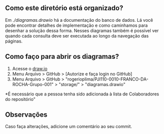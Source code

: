 ## Como este diretório está organizado?

Em *./diagramas.drawio* há a documentação do banco de dados. Lá você pode encontrar detalhes de implementação e como caminhamos para desenhar a solução dessa forma.
Nesses diagramas também é possível ver quando cada consulta deve ser executada ao longo da navegação das páginas.

## Como faço para abrir os diagramas? 

1. Acesse o [draw.io](https://app.diagrams.net/)
2. Menu Arquivo > GitHub > [Autorize e faça login no GitHub]
3. Menu Arquivo > GitHub > "rogerioplima/PJI110-0010-FRANCO-DA-ROCHA-Grupo-001" > "storage/" > "diagramas.drawio"

*É necessário que a pessoa tenha sido adicionada à lista de Colaboradores do repositório"

## Observações

Caso faça alterações, adicione um comentário ao seu commit.
